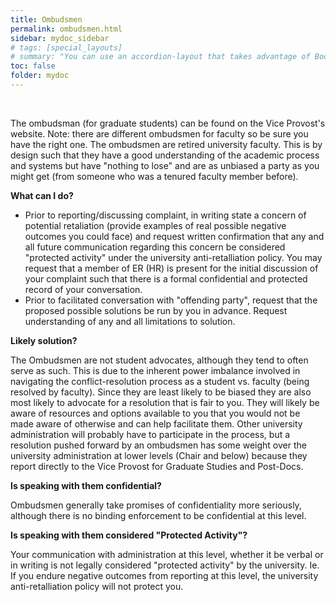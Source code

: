 ```yaml
---
title: Ombudsmen
permalink: ombudsmen.html
sidebar: mydoc_sidebar
# tags: [special_layouts]
# summary: "You can use an accordion-layout that takes advantage of Bootstrap styling. This is useful for an FAQ page."
toc: false
folder: mydoc
---
```


<p>&nbsp;</p>

<p>The ombudsman (for graduate students) can be found on the Vice Provost's website. Note: there are different ombudsmen for faculty so be sure you have the right one. The ombudsmen are retired university faculty. This is by design such that they have a good understanding of the academic process and systems but have "nothing to lose" and are as unbiased a party as you might get (from someone who was a tenured faculty member before).</p>

<p><b>What can I do?</b></p>
   <p><ul>
      <li>Prior to reporting/discussing complaint, in writing state a concern of potential retaliation (provide examples of real possible negative outcomes you could face) and request written confirmation that any and all future communication regarding this concern be considered "protected activity" under the university anti-retalliation policy. You may request that a member of ER (HR) is present for the initial discussion of your complaint such that there is a formal confidential and protected record of your conversation.</li>
      <li>Prior to facilitated conversation with "offending party", request that the proposed possible solutions be run by you in advance. Request understanding of any and all limitations to solution.</li>
   </ul></p>

<p><b>Likely solution?</b></p>
   <p>The Ombudsmen are not student advocates, although they tend to often serve as such. This is due to the inherent power imbalance involved in navigating the conflict-resolution process as a student vs. faculty (being resolved by faculty). Since they are least likely to be biased they are also most likely to advocate for a resolution that is fair to you. They will likely be aware of resources and options available to you that you would not be made aware of otherwise and can help facilitate them. Other university administration will probably have to participate in the process, but a resolution pushed forward by an ombudsmen has some weight over the university administration at lower levels (Chair and below) because they report directly to the Vice Provost for Graduate Studies and Post-Docs.</p>

<p><b>Is speaking with them confidential?</b></p>
   <p class="answer">Ombudsmen generally take promises of confidentiality more seriously, although there is no binding enforcement to be confidential at this level.</p>

<p><b>Is speaking with them considered "Protected Activity"?</b></p>
   <p class="answer">Your communication with administration at this level, whether it be verbal or in writing is not legally considered "protected activity" by the university. Ie. If you endure negative outcomes from reporting at this level, the university anti-retalliation policy will not protect you.</p>

<script>
    if(location.hash !== null && location.hash !== "")
    {
        var url = location.hash.endsWith("-1") ? location.hash.substring(0, location.hash.length-2) : location.hash;
        $(url + ".collapse").collapse("show");
    }
</script>